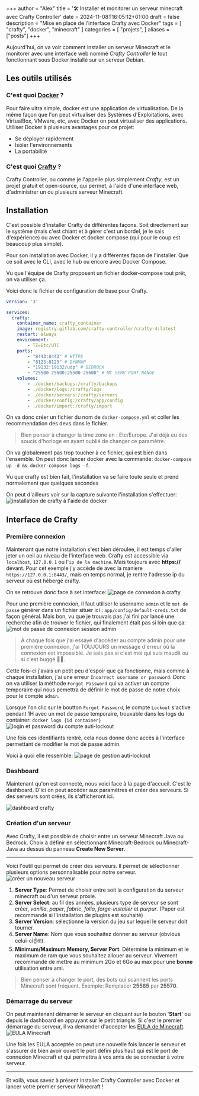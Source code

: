 +++
author = "Alex"
title = '🛠️ Installer et monitorer un serveur minecraft avec Crafty Controller'
date = 2024-11-08T16:05:12+01:00
draft = false
description = "Mise en place de l'interface Crafty avec Docker"
tags = [
    "crafty", "docker", "minecraft"
]
categories = [
    "projets",
]
aliases = ["posts"]
+++

Aujourd'hui, on va voir comment installer un serveur Minecraft et le monitorer avec une interface web nommé *Crafty Controller* le tout fonctionnant sous Docker installé sur un serveur Debian.

<!--more-->
## Les outils utilisés
### C'est quoi [Docker](https://docker.com) ?
Pour faire ultra simple, docker est une application de virtualisation.
De la même façon que l'on peut virtualiser des Systèmes d'Exploitations, avec VirtualBox, VMware, etc, avec Docker on peut virtualiser des applications.
Utiliser Docker à plusieurs avantages pour ce projet:
- Se déployer rapidement 
- Isoler l'environnements
- La portabilité

### C'est quoi [Crafty](https://craftycontrol.com) ?
Crafty Controller, ou comme je l'appelle plus simplement *Crafty*, est un projet gratuit et open-source, qui permet, à l'aide d'une interface web, d'administrer un ou plusieurs serveur Minecraft.

## Installation
C'est possible d'installer Crafty de différentes façons. Soit directement sur le système (mais c'est chiant et à gérer c'est un bordel, je le sais d'expérience) ou avec Docker et docker compose (qui pour le coup est beaucoup plus simple).

Pour son installation avec Docker, il y a différentes façon de l'installer. Que ce soit avec le CLI, avec le hub ou encore avec Docker Compose.

Vu que l'équipe de Crafty proposent un fichier docker-compose tout prêt, on va utiliser ça.

Voici donc le fichier de configuration de base pour Crafty.
```yml
version: '3'

services:
  crafty:
    container_name: crafty_container
    image: registry.gitlab.com/crafty-controller/crafty-4:latest
    restart: always
    environment:
        - TZ=Etc/UTC
    ports:
        - "8443:8443" # HTTPS
        - "8123:8123" # DYNMAP
        - "19132:19132/udp" # BEDROCK
        - "25500-25600:25500-25600" # MC SERV PORT RANGE
    volumes:
        - ./docker/backups:/crafty/backups
        - ./docker/logs:/crafty/logs
        - ./docker/servers:/crafty/servers
        - ./docker/config:/crafty/app/config
        - ./docker/import:/crafty/import
```
On va donc créer un fichier du nom de `docker-compose.yml` et coller les recommendation des devs dans le fichier.
> Bien penser à changer la time zone en : Etc/Europe.
> J'ai déjà eu des soucis d'horloge en ayant oublié de changer ce paramètre.


On va globalement pas trop toucher à ce fichier, qui est bien dans l'ensemble. On peut donc lancer docker avec la commande: `docker-compose up -d && docker-compose logs -f`.

Vu que crafty est bien fait, l'installation va se faire toute seule et prend normalement que quelques secondes

On peut d'ailleurs voir sur la capture suivante l'installation s'effectuer:
![installation de crafty à l'aide de docker](/posts/images/crafty/docker1.png)

## Interface de Crafty
### Première connexion
Maintenant que notre installation s'est bien déroulée, il est temps d'aller jeter un oeil au niveau de l'interface web.
Crafty est accessible via `localhost`, `127.0.0.1` ou l'`ip de la machine`. Mais toujours avec **https://** devant.
Pour cet exemple j'y accède de avec la manière `https://127.0.0.1:8443/`, mais en temps normal, je rentre l'adresse ip du serveur où est hébergé crafty.

On se retrouve donc face à set interface:
![page de connexion à crafty](/posts/images/crafty/crafty_ui.png)

Pour une première connexion, il faut utiliser le username `admin` et le `mot de passe` générer dans un fichier situer ici : `app/config/default-creds.txt` de façon général. Mais bon, vu que je trouvais pas j'ai fini par lancé une recherche afin de trouver le fichier, qui finalement était pas si loin que ça:
![mot de passe de connexion session admin](/posts/images/crafty/passwd.png)

> À chaque fois que j'ai essayé d'accèder au compte admin pour une première connexion, j'ai TOUJOURS un message d'erreur où la connexion est impossible. Je sais pas si c'est moi qui suis maudit ou si c'est buggé 😮‍💨.

Cette fois-ci j'avais un petit peu d'espoir que ça fonctionne, mais comme à chaque installation, j'ai une erreur `Incorrect username or password`. Donc on va utiliser la méthode `Forgot Password` qui va activer un compte temporaire qui nous pemettra de définir le mot de passe de notre choix pour le compte `admin`.

Lorsque l'on clic sur le boutton `Forgot Password`, le compte `Lockout` s'active pendant 1H avec un mot de passe temporaire, trouvable dans les logs du container:
`docker logs {id container}`
![login et password du compte auti-lockout](/posts/images/crafty/lockout.png)

Une fois ces identifiants rentré, cela nous donne donc accès à l'interface permettant de modifier le mot de passe admin.

Voici à quoi elle ressemble:
![page de gestion auti-lockout](/posts/images/crafty/ath_lockout.png)

### Dashboard
Maintenant qu'on est connecté, nous voici face à la page d'accueil. C'est le dashboard.
D'ici on peut accéder aux paramètres et créer des serveurs.
Si des serveurs sont crées, ils s'afficheront ici.

![dashboard crafty](/posts/images/crafty/interface_crafty.png)

### Création d'un serveur
Avec Crafty, il est possible de choisir entre un serveur Minecraft Java ou Bedrock.
Choix à définir en sélectionnant Minecraft-Bedrock ou Minecraft-Java au dessus du panneau **Create New Server**.

---

Voici l'outil qui permet de créer des serveurs. Il permet de sélectionner plusieurs options personnalisable pour notre serveur.
![créer un nouveau serveur](/posts/images/crafty/server-builder2.png)
1. **Server Type**: Permet de choisir entre soit la configuration du serveur minecraft ou d'un serveur proxie.
2. **Server Select**: au fil des années, plusieurs type de serveur se sont créer, *vanilla*, *paper*, *fabric*, *folia*, *forge-installer* et *purpur*. (Paper est recommandé si l'installation de plugins est souhaité)
3. **Server Version**: sélectionne la version du jeu sur lequel le serveur doit tourner.
4. **Server Name**: Nom que vous souhaitez donner au serveur (obvious celui-ci☝🤓).
5. **Minimum/Maximum Memory, Server Port**: Détermine la minimum et le maximum de ram que vous souhaitez allouer au serveur. Vivement recommandé de mettre au minimum 2Go et 6Go au max pour une **bonne** utilisation entre ami.
> Bien penser à changer le port, des bots qui scannent les ports Minecraft sont fréquent. Exemple: Remplacer **25565** par **25570**.

### Démarrage du serveur
On peut maintenant démarrer le serveur en cliquant sur le bouton '**Start**' ou depuis le dashboard en appuyant sur le petit triangle.
Si c'est le premier démarrage du serveur, il va demander d'accepter les [EULA de Minecraft](https://www.minecraft.net/fr-fr/eula).
![EULA Minecraft](/posts/images/crafty/minecraft-eula.png)

Une fois les EULA acceptée on peut une nouvelle fois lancer le serveur et s'assurer de bien avoir ouvert le port défini plus haut qui est le port de connexion Minecraft et qui permettra à vos amis de se connecter à votre serveur.

---

Et voilà, vous savez à présent installer Crafty Controller avec Docker et lancer votre premier serveur Minecraft !
